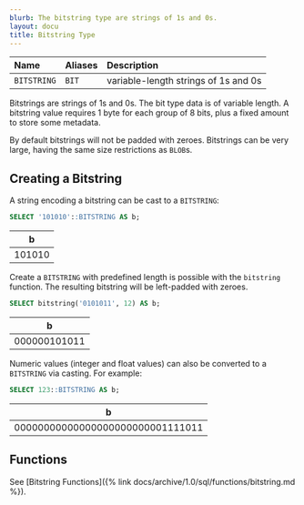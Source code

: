 ```yaml
---
blurb: The bitstring type are strings of 1s and 0s.
layout: docu
title: Bitstring Type
---
```



| Name | Aliases | Description |
|:---|:---|:---|
| `BITSTRING` | `BIT` | variable-length strings of 1s and 0s |

Bitstrings are strings of 1s and 0s. The bit type data is of variable length. A bitstring value requires 1 byte for each group of 8 bits, plus a fixed amount to store some metadata.

By default bitstrings will not be padded with zeroes.
Bitstrings can be very large, having the same size restrictions as `BLOB`s.

## Creating a Bitstring

A string encoding a bitstring can be cast to a `BITSTRING`:

```sql
SELECT '101010'::BITSTRING AS b;
```

<div class="narrow_table monospace_table"></div>

|   b    |
|--------|
| 101010 |

Create a `BITSTRING` with predefined length is possible with the `bitstring` function. The resulting bitstring will be left-padded with zeroes.

```sql
SELECT bitstring('0101011', 12) AS b;
```

|      b       |
|--------------|
| 000000101011 |

Numeric values (integer and float values) can also be converted to a `BITSTRING` via casting. For example:

```sql
SELECT 123::BITSTRING AS b;
```

<div class="narrow_table monospace_table"></div>

|                b                 |
|----------------------------------|
| 00000000000000000000000001111011 |

## Functions

See [Bitstring Functions]({% link docs/archive/1.0/sql/functions/bitstring.md %}).